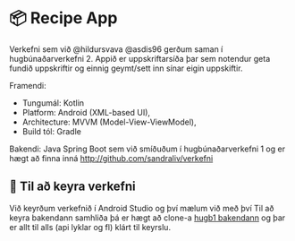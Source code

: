 # 📦 Recipe App

Verkefni sem við @hildursvava @asdis96 gerðum saman í hugbúnaðarverkefni 2.
Appið er uppskriftarsíða þar sem notendur geta fundið uppskriftir og einnig geymt/sett inn sínar eigin uppskiftir.

Framendi: 
- Tungumál: Kotlin
- Platform: Android (XML-based UI),
- Architecture: MVVM (Model-View-ViewModel),
- Build tól: Gradle
  
Bakendi: Java Spring Boot sem við smíðuðum í hugbúnaðarverkefni 1 og er hægt að finna inná http://github.com/sandraliv/verkefni

## 🚀 Til að keyra verkefni

Við keyrðum verkefnið í Android Studio og því mælum við með því
Til að keyra bakendann samhliða þá er hægt að clone-a [hugb1 bakendann](http://github.com/sandraliv/verkefni) og þar er allt til alls (api lyklar og fl) klárt til keyrslu.



